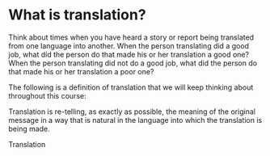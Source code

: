 What is translation? 
====================

Think about times when you have heard a story or report being translated
from one language into another. When the person translating did a good
job, what did the person do that made his or her translation a good one?
When the person translating did not do a good job, what did the person
do  that made his or her translation a poor one?

The following is a definition of translation that we will keep thinking
about throughout this course:

Translation is re-telling, as exactly as possible, the meaning of the
original message in a way that is natural in the language into which
the translation is being made.

Translation

